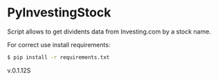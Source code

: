 # PyInvestingStock
Script allows to get dividents data from Investing.com by a stock name.

For correct use install requirements:
```bash 
$ pip install -r requirements.txt
``` 

v.0.1.12S
